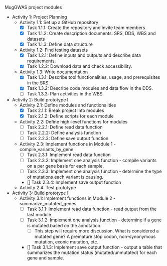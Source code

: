 MugGWAS project modules

- Activity 1: Project Planning
  - Activity 1.1: Set up a GitHub repository
    - [X] Task 1.1.1: Create the repository and invite team members
    - [X] Task 1.1.2: Create description documents: SRS, DDS, WBS and datasets
    - [X] Task 1.1.3: Define data structure
  - Activity 1.2: Find testing datasets
    - [X] Task 1.2.1: Define inputs and outputs and describe data requirements.
    - [X] Task 1.2.2: Download data and check accessibility.
  - Activity 1.3: Write documentation
    - [X] Task 1.3.1: Describe tool functionalities, usage, and prerequisites in the SRS.
    - [X] Task 1.3.2: Describe code modules and data flow in the DDS.
    - [ ] Task 1.3.3: Plan activities in the WBS.
- Activity 2: Build prototype I
  - Activity 2.1: Define modules and functionalities
    - [X] Task 2.1.1: Break project into modules
    - [X] Task 2.1.2: Define scripts for each module
  - Activity 2.2: Define high-level functions for modules
    - [ ] Task 2.2.1: Define read data function
    - [ ] Task 2.2.2: Define analysis function
    - [ ] Task 2.2.3: Define save output function
  - Activity 2.3: Implement functions in Module 1 - compile_variants_by_gene 
    - [ ] Task 2.3.1: Implement read data function
    - [ ] Task 2.3.2: Implement one analysis function - compile variants on a per gene basis for each sample.
    - [ ] Task 2.3.3: Implement one analysis function - determine the type of mutations each variant is causing.
    - [] Task 2.3.4: Implement save output function
  - Activity 2.4: Test prototype
- Activity 3: Build prototype II
  - Activity 3.1: Implement functions in Module 2 - summarize_mutated_genes 
    - [ ] Task 3.1.1: Implement read data function - read output from the last module
    - [ ] Task 3.1.2: Implement one analysis function - determine if a gene is mutated based on the annotation.
      - [ ] This step will require more discussion. What is considered a mutated gene? A premature stop codon, non-synonymous mutation, exonic mutation, etc.
    - [] Task 3.1.3: Implement save output function - output a table that summarizes the mutation status (mutated/unmutated) for each gene and sample.
